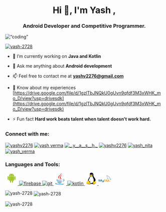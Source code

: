 <h1 align="center">Hi 👋, I'm Yash ,</h1>
<h3 align="center">Android Developer and Competitive Programmer.</h3>

<img align=“right” alt=“coding” width=“400” hight="750" src=“https://media.giphy.com/media/f3iwJFOVOwuy7K6FFw/giphy.gif” />


<p align="left"> <a href="https://github.com/ryo-ma/github-profile-trophy"><img src="https://github-profile-trophy.vercel.app/?username=yash-2728" alt="yash-2728" /></a> </p>

- 🔭 I’m currently working on **Java and Kotlin**

- 💬 Ask me anything about **Android development**

- 📫 Feel free to contact me at **yashv2276@gmail.com**

- 📄 Know about my experiences [https://drive.google.com/file/d/1gzlTbJNQkU0gUvn9qfdf3M3xWHK_mo_D/view?usp=drivesdk](https://drive.google.com/file/d/1gzlTbJNQkU0gUvn9qfdf3M3xWHK_mo_D/view?usp=drivesdk)

- ⚡ Fun fact **Hard work beats talent when talent doesn't work hard.**

<h3 align="left">Connect with me:</h3>
<p align="left">
<a href="https://twitter.com/yashv2276" target="blank"><img align="center" src="https://raw.githubusercontent.com/rahuldkjain/github-profile-readme-generator/master/src/images/icons/Social/twitter.svg" alt="yashv2276" height="30" width="40" /></a>
<a href="https://linkedin.com/in/yash verma" target="blank"><img align="center" src="https://raw.githubusercontent.com/rahuldkjain/github-profile-readme-generator/master/src/images/icons/Social/linked-in-alt.svg" alt="yash verma" height="30" width="40" /></a>
<a href="https://instagram.com/_.y__a__s__h._" target="blank"><img align="center" src="https://raw.githubusercontent.com/rahuldkjain/github-profile-readme-generator/master/src/images/icons/Social/instagram.svg" alt="_.y__a__s__h._" height="30" width="40" /></a>
<a href="https://www.codechef.com/users/yashv2276" target="blank"><img align="center" src="https://cdn.jsdelivr.net/npm/simple-icons@3.1.0/icons/codechef.svg" alt="yashv2276" height="30" width="40" /></a>
<a href="https://codeforces.com/profile/yash_nita" target="blank"><img align="center" src="https://raw.githubusercontent.com/rahuldkjain/github-profile-readme-generator/master/src/images/icons/Social/codeforces.svg" alt="yash_nita" height="30" width="40" /></a>
<a href="https://www.leetcode.com/yash_verma" target="blank"><img align="center" src="https://raw.githubusercontent.com/rahuldkjain/github-profile-readme-generator/master/src/images/icons/Social/leet-code.svg" alt="yash_verma" height="30" width="40" /></a>
</p>

<h3 align="left">Languages and Tools:</h3>
<p align="left"> <a href="https://developer.android.com" target="_blank" rel="noreferrer"> <img src="https://raw.githubusercontent.com/devicons/devicon/master/icons/android/android-original-wordmark.svg" alt="android" width="40" height="40"/> </a> <a href="https://firebase.google.com/" target="_blank" rel="noreferrer"> <img src="https://www.vectorlogo.zone/logos/firebase/firebase-icon.svg" alt="firebase" width="40" height="40"/> </a> <a href="https://git-scm.com/" target="_blank" rel="noreferrer"> <img src="https://www.vectorlogo.zone/logos/git-scm/git-scm-icon.svg" alt="git" width="40" height="40"/> </a> <a href="https://www.java.com" target="_blank" rel="noreferrer"> <img src="https://raw.githubusercontent.com/devicons/devicon/master/icons/java/java-original.svg" alt="java" width="40" height="40"/> </a> <a href="https://kotlinlang.org" target="_blank" rel="noreferrer"> <img src="https://www.vectorlogo.zone/logos/kotlinlang/kotlinlang-icon.svg" alt="kotlin" width="40" height="40"/> </a> <a href="https://www.linux.org/" target="_blank" rel="noreferrer"> <img src="https://raw.githubusercontent.com/devicons/devicon/master/icons/linux/linux-original.svg" alt="linux" width="40" height="40"/> </a> <a href="https://www.mysql.com/" target="_blank" rel="noreferrer"> <img src="https://raw.githubusercontent.com/devicons/devicon/master/icons/mysql/mysql-original-wordmark.svg" alt="mysql" width="40" height="40"/> </a> </p>

<p><img align="left" src="https://github-readme-stats.vercel.app/api/top-langs?username=yash-2728&show_icons=true&locale=en&layout=compact" alt="yash-2728" /></p>

<p>&nbsp;<img align="center" src="https://github-readme-stats.vercel.app/api?username=yash-2728&show_icons=true&locale=en" alt="yash-2728" /></p>

<p><img align="center" src="https://github-readme-streak-stats.herokuapp.com/?user=yash-2728&" alt="yash-2728" /></p>
